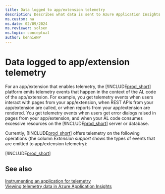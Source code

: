 ```yaml
---
title: Data logged to app/extension telemetry 
description: Describes what data is sent to Azure Application Insights for app/extensions. 
ms.custom: na
ms.date: 02/09/2024
ms.reviewer: solsen
ms.topic: conceptual
author: kennieNP
---
```


# Data logged to app/extension telemetry 

For an app/extension that enables telemetry, the [!INCLUDE[prod_short](../developer/includes/prod_short.md)] platform emits telemetry events that happen in the context of the AL code of the app/extension. For example, you get telemetry events when users interact with pages from your app/extension, when REST APIs from your app/extension are called, or when reports from your app/extension are rendered. You get telemetry events when users get error dialogs raised in pages from your app/extension, and when your AL code consumes excessive resources on the [!INCLUDE[prod_short](../developer/includes/prod_short.md)] server or database.

Currently, [!INCLUDE[prod_short](../developer/includes/prod_short.md)] offers telemetry on the following operations (the column _Extension support_ shows the types of events that are emitted to app/extension telemetry):  

[!INCLUDE[prod_short](../includes/include-telemetry-by-area.md)]

## See also  

[Instrumenting an application for telemetry](devenv-instrument-application-for-telemetry.md)  
[Viewing telemetry data in Azure Application Insights](../administration/telemetry-overview.md)  